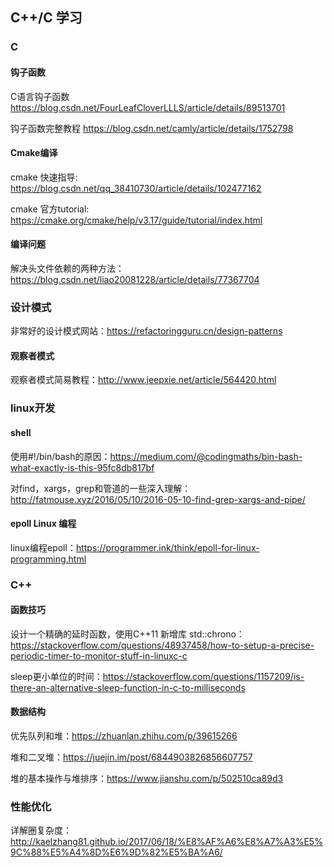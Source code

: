 ## C++/C 学习

### C

#### 钩子函数

C语言钩子函数
<https://blog.csdn.net/FourLeafCloverLLLS/article/details/89513701>

钩子函数完整教程
<https://blog.csdn.net/camly/article/details/1752798>

#### Cmake编译

cmake 快速指导: https://blog.csdn.net/qq_38410730/article/details/102477162

cmake 官方tutorial: https://cmake.org/cmake/help/v3.17/guide/tutorial/index.html

#### 编译问题

解决头文件依赖的两种方法：https://blog.csdn.net/liao20081228/article/details/77367704

### 设计模式

非常好的设计模式网站：https://refactoringguru.cn/design-patterns

#### 观察者模式

观察者模式简易教程：http://www.jeepxie.net/article/564420.html

### linux开发

#### shell

使用#!/bin/bash的原因：https://medium.com/@codingmaths/bin-bash-what-exactly-is-this-95fc8db817bf

对find，xargs，grep和管道的一些深入理解：http://fatmouse.xyz/2016/05/10/2016-05-10-find-grep-xargs-and-pipe/

#### epoll Linux 编程

linux编程epoll：https://programmer.ink/think/epoll-for-linux-programming.html

### C++

#### 函数技巧

设计一个精确的延时函数，使用C++11 新增库 std::chrono：https://stackoverflow.com/questions/48937458/how-to-setup-a-precise-periodic-timer-to-monitor-stuff-in-linuxc-c

sleep更小单位的时间：https://stackoverflow.com/questions/1157209/is-there-an-alternative-sleep-function-in-c-to-milliseconds

#### 数据结构

优先队列和堆：https://zhuanlan.zhihu.com/p/39615266

堆和二叉堆：https://juejin.im/post/6844903826856607757

堆的基本操作与堆排序：https://www.jianshu.com/p/502510ca89d3



### 性能优化

详解圈复杂度： http://kaelzhang81.github.io/2017/06/18/%E8%AF%A6%E8%A7%A3%E5%9C%88%E5%A4%8D%E6%9D%82%E5%BA%A6/
